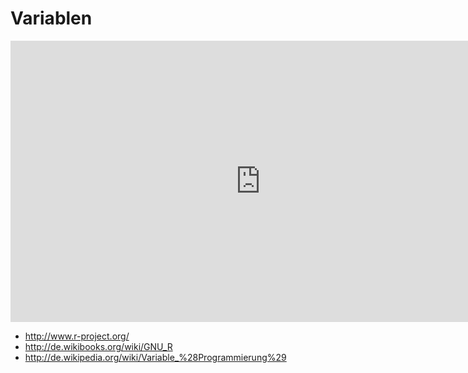 # Variablen

<iframe width="800" height="450" src="https://www.youtube-nocookie.com/embed/BwcO05z_0uI?showinfo=0" frameborder="0" allowfullscreen></iframe>

* http://www.r-project.org/
* http://de.wikibooks.org/wiki/GNU_R
* http://de.wikipedia.org/wiki/Variable_%28Programmierung%29

